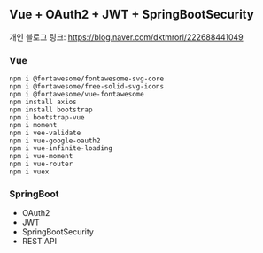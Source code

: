 ## Vue + OAuth2 + JWT + SpringBootSecurity

개인 블로그 링크: https://blog.naver.com/dktmrorl/222688441049

### Vue
```
npm i @fortawesome/fontawesome-svg-core  
npm i @fortawesome/free-solid-svg-icons  
npm i @fortawesome/vue-fontawesome  
npm install axios  
npm install bootstrap  
npm i bootstrap-vue  
npm i moment  
npm i vee-validate  
npm i vue-google-oauth2  
npm i vue-infinite-loading  
npm i vue-moment  
npm i vue-router  
npm i vuex
```

### SpringBoot
- OAuth2  
- JWT  
- SpringBootSecurity  
- REST API
